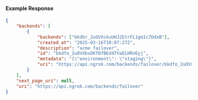 <!-- Code generated for API Clients. DO NOT EDIT. -->

#### Example Response

```json
{
	"backends": [
		{
			"backends": ["bkdhr_2uOVXckuUHJ2EtrFL1geIc7DdxB"],
			"created_at": "2025-03-16T10:07:27Z",
			"description": "acme failover",
			"id": "bkdfo_2uOVXbxOKT0fBEd4TVaELHRnEyj",
			"metadata": "{\"environment\": \"staging\"}",
			"uri": "https://api.ngrok.com/backends/failover/bkdfo_2uOVXbxOKT0fBEd4TVaELHRnEyj"
		}
	],
	"next_page_uri": null,
	"uri": "https://api.ngrok.com/backends/failover"
}
```
